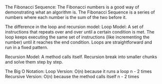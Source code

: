 The Fibonacci Sequence:
The Fibonacci numbers is a good way of demonstrating what an algorithm is. 
The Fibonacci Sequence is a series of numbers where each number is the sum of the two before it.


The difference in the loop and recursion model:
Loop Model:
A set of instructions that repeats over and over until a certain condition is met.
The loop keeps executing the same set of instructions (like incrementing the number) until it reaches the end condition.
Loops are straightforward and run in a fixed pattern.

Recursion Model: 
A method calls itself. 
Recursion break into smaller chunks and solve them step by step.


The Big O Notation:
Loop Version: O(n) because it runs a loop n - 2 times
Recursive Version: O(n) because the method calls itself n - 2 times